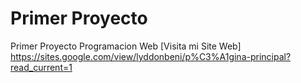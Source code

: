 # Primer Proyecto
Primer Proyecto
Programacion Web
[Visita mi Site Web] https://sites.google.com/view/lyddonbeni/p%C3%A1gina-principal?read_current=1
